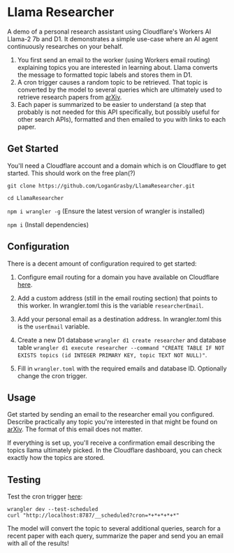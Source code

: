 # Llama Researcher

A demo of a personal research assistant using Cloudflare's Workers AI Llama-2 7b and D1. It demonstrates a simple use-case where an AI agent continuously researches on your behalf.

1. You first send an email to the worker (using Workers email routing) explaining topics you are interested in learning about. Llama converts the message to formatted topic labels and stores them in D1.
2. A cron trigger causes a random topic to be retrieved. That topic is converted by the model to several queries which are ultimately used to retrieve research papers from [arXiv](https://arxiv.org/).
3. Each paper is summarized to be easier to understand (a step that probably is not needed for this API specifically, but possibly useful for other search APIs), formatted and then emailed to you with links to each paper.

## Get Started
You'll need a Cloudflare account and a domain which is on Cloudflare to get started. This should work on the free plan(?)

`git clone https://github.com/LoganGrasby/LlamaResearcher.git`

`cd LlamaResearcher`

`npm i wrangler -g` (Ensure the latest version of wrangler is installed)

`npm i` (Install dependencies)

## Configuration

There is a decent amount of configuration required to get started:

1. Configure email routing for a domain you have available on Cloudflare [here](https://developers.cloudflare.com/email-routing/get-started/enable-email-routing/).

2. Add a custom address (still in the email routing section) that points to this worker. In wrangler.toml this is the variable `researcherEmail`.

3. Add your personal email as a destination address. In wrangler.toml this is the `userEmail` variable.

4. Create a new D1 database `wrangler d1 create researcher` and database table `wrangler d1 execute researcher --command "CREATE TABLE IF NOT EXISTS topics (id INTEGER PRIMARY KEY, topic TEXT NOT NULL)"`.

5. Fill in `wrangler.toml` with the required emails and database ID. Optionally change the cron trigger.

## Usage

Get started by sending an email to the researcher email you configured. Describe practically any topic you're interested in that might be found on [arXiv](https://arxiv.org/). The format of this email does not matter.

If everything is set up, you'll receive a confirmation email describing the topics llama ultimately picked. In the Cloudflare dashboard, you can check exactly how the topics are stored.

## Testing

Test the cron trigger [here](https://developers.cloudflare.com/workers/configuration/cron-triggers/):

```
wrangler dev --test-scheduled
curl "http://localhost:8787/__scheduled?cron=*+*+*+*+*"
```

The model will convert the topic to several additional queries, search for a recent paper with each query, summarize the paper and send you an email with all of the results!
